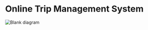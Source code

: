 # Online Trip Management System

![Blank diagram](https://user-images.githubusercontent.com/99980405/201159077-e91af9d3-6e61-4e0c-b6c3-840e2e0678a8.png)
